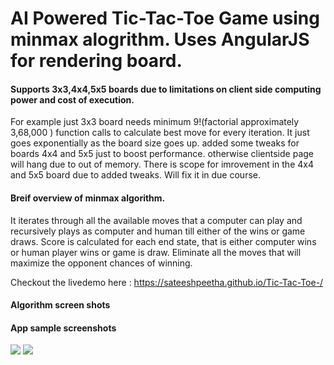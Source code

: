 # AI Powered Tic-Tac-Toe Game using minmax alogrithm. Uses AngularJS for rendering board.

#### Supports 3x3,4x4,5x5 boards due to limitations on client side computing power and cost of execution.

For example just 3x3 board needs minimum 9!(factorial approximately 3,68,000 ) function calls to calculate best move for every iteration. It just goes exponentially as the board size goes up. added some tweaks for boards 4x4 and 5x5 just to boost performance. otherwise clientside page will hang due to out of memory. There is scope for imrovement in the 4x4 and 5x5 board due to added tweaks. Will fix it in due course.


#### Breif overview of minmax algorithm.

It iterates through all the available moves that a computer can play and recursively plays as computer and human till either of the wins or game draws. Score is calculated for each end state, that is either computer wins or human player wins or game is draw. Eliminate all the moves that will maximize the opponent chances of winning.


Checkout the livedemo here : https://sateeshpeetha.github.io/Tic-Tac-Toe-/

#### Algorithm screen shots


#### App sample screenshots

<img src="https://sateeshpeetha.github.io/Tic-Tac-Toe-/tictactoeimage1.jpg">
</img>


<img src="https://sateeshpeetha.github.io/Tic-Tac-Toe-/tictactoeimage2.jpg">
</img>


